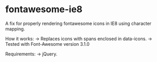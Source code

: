 fontawesome-ie8
===============

A fix for properly rendering fontawesome icons in IE8 using character mapping.

How it works:
-> Replaces icons with spans enclosed in data-icons.
-> Tested with Font-Awesome version 3.1.0

Requirements:
-> jQuery.
